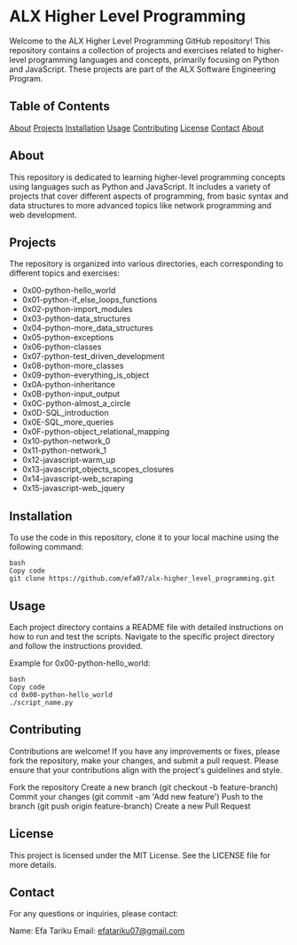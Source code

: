 # ALX Higher Level Programming
Welcome to the ALX Higher Level Programming GitHub repository! This repository contains a collection of projects and exercises related to higher-level programming languages and concepts, primarily focusing on Python and JavaScript. These projects are part of the ALX Software Engineering Program.

## Table of Contents
[About](#About)
[Projects](#Projects)
[Installation](#Installation)
[Usage](#Usage)
[Contributing](#Contributing)
[License](#License)
[Contact](#Contact)
[About](#About)

## About
This repository is dedicated to learning higher-level programming concepts using languages such as Python and JavaScript. It includes a variety of projects that cover different aspects of programming, from basic syntax and data structures to more advanced topics like network programming and web development.

## Projects
The repository is organized into various directories, each corresponding to different topics and exercises:

* 0x00-python-hello_world
* 0x01-python-if_else_loops_functions
* 0x02-python-import_modules
* 0x03-python-data_structures
* 0x04-python-more_data_structures
* 0x05-python-exceptions
* 0x06-python-classes
* 0x07-python-test_driven_development
* 0x08-python-more_classes
* 0x09-python-everything_is_object
* 0x0A-python-inheritance
* 0x0B-python-input_output
* 0x0C-python-almost_a_circle
* 0x0D-SQL_introduction
* 0x0E-SQL_more_queries
* 0x0F-python-object_relational_mapping
* 0x10-python-network_0
* 0x11-python-network_1
* 0x12-javascript-warm_up
* 0x13-javascript_objects_scopes_closures
* 0x14-javascript-web_scraping
* 0x15-javascript-web_jquery

## Installation
To use the code in this repository, clone it to your local machine using the following command:
```
bash
Copy code
git clone https://github.com/efa07/alx-higher_level_programming.git
```
## Usage
Each project directory contains a README file with detailed instructions on how to run and test the scripts. Navigate to the specific project directory and follow the instructions provided.

Example for 0x00-python-hello_world:
```
bash
Copy code
cd 0x00-python-hello_world
./script_name.py
```
## Contributing
Contributions are welcome! If you have any improvements or fixes, please fork the repository, make your changes, and submit a pull request. Please ensure that your contributions align with the project's guidelines and style.

Fork the repository
Create a new branch (git checkout -b feature-branch)
Commit your changes (git commit -am 'Add new feature')
Push to the branch (git push origin feature-branch)
Create a new Pull Request
## License
This project is licensed under the MIT License. See the LICENSE file for more details.

## Contact
For any questions or inquiries, please contact:

Name: Efa Tariku
Email: efatariku07@gmail.com
